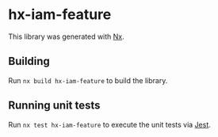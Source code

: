 # hx-iam-feature

This library was generated with [Nx](https://nx.dev).

## Building

Run `nx build hx-iam-feature` to build the library.

## Running unit tests

Run `nx test hx-iam-feature` to execute the unit tests via [Jest](https://jestjs.io).
